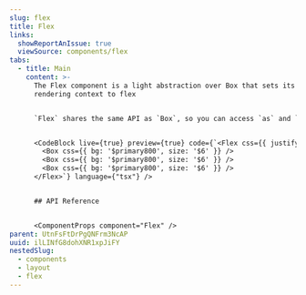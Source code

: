 ```yaml
---
slug: flex
title: Flex
links:
  showReportAnIssue: true
  viewSource: components/flex
tabs:
  - title: Main
    content: >-
      The Flex component is a light abstraction over Box that sets its
      rendering context to flex


      `Flex` shares the same API as `Box`, so you can access `as` and `css` to apply the correct semantic element and contextually relevant styles.


      <CodeBlock live={true} preview={true} code={`<Flex css={{ justifyContent: 'space-between', width: '100%' }}>
        <Box css={{ bg: '$primary800', size: '$6' }} />
        <Box css={{ bg: '$primary800', size: '$6' }} />
        <Box css={{ bg: '$primary800', size: '$6' }} />
      </Flex>`} language={"tsx"} />


      ## API Reference


      <ComponentProps component="Flex" />
parent: UtnFsFtDrPgQNFrm3NcAP
uuid: ilLINfG8dohXNR1xpJiFY
nestedSlug:
  - components
  - layout
  - flex
---
```

